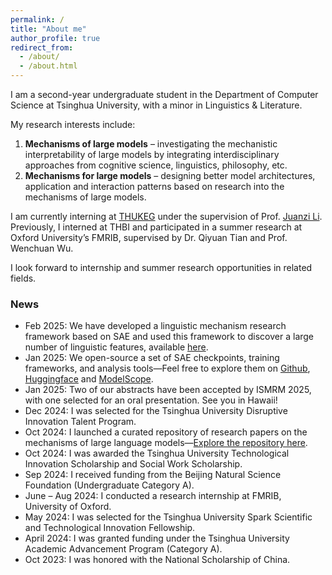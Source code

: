 ```yaml
---
permalink: /
title: "About me"
author_profile: true
redirect_from: 
  - /about/
  - /about.html
---
```

I am a second-year undergraduate student in the Department of Computer Science at Tsinghua University, with a minor in Linguistics & Literature.

My research interests include:

1. **Mechanisms of large models** – investigating the mechanistic interpretability of large models by integrating interdisciplinary approaches from cognitive science, linguistics, philosophy, etc.
2. **Mechanisms for large models** – designing better model architectures, application and interaction patterns based on research into the mechanisms of large models.

I am currently interning at [THUKEG](https://keg.cs.tsinghua.edu.cn/) under the supervision of Prof. [Juanzi Li](https://keg.cs.tsinghua.edu.cn/persons/ljz/index.html). Previously, I interned at THBI and participated in a summer research at Oxford University’s FMRIB, supervised by Dr. Qiyuan Tian and Prof. Wenchuan Wu.

I look forward to internship and summer research opportunities in related fields.

### News

* Feb 2025: We have developed a linguistic mechanism research framework based on SAE and used this framework to discover a large number of linguistic features, available [here](https://arxiv.org/abs/2502.20344).
* Jan 2025: We open-source a set of SAE checkpoints, training frameworks, and analysis tools—Feel free to explore them on [Github](https://github.com/THU-KEG/OpenSAE), [Huggingface](https://huggingface.co/collections/THU-KEG/opensae-llama-31-8b-6795f320a08d7b966aae535c) and [ModelScope](https://www.modelscope.cn/collections/OpenSAE-LLaMA-31-8B-39ba7b3cceb342).
* Jan 2025: Two of our abstracts have been accepted by ISMRM 2025, with one selected for an oral presentation. See you in Hawaii!
* Dec 2024: I was selected for the Tsinghua University Disruptive Innovation Talent Program.
* Oct 2024: I launched a curated repository of research papers on the mechanisms of large language models—[Explore the repository here](https://github.com/LeoJ-xy/Towards-LLM-Intelligence).
* Oct 2024: I was awarded the Tsinghua University Technological Innovation Scholarship and Social Work Scholarship.
* Sep 2024: I received funding from the Beijing Natural Science Foundation (Undergraduate Category A).
* June – Aug 2024: I conducted a research internship at FMRIB, University of Oxford.
* May 2024: I was selected for the Tsinghua University Spark Scientific and Technological Innovation Fellowship.
* April 2024: I was granted funding under the Tsinghua University Academic Advancement Program (Category A).
* Oct 2023: I was honored with the National Scholarship of China.
